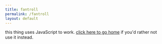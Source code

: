 ```yaml
---
title: fantroll
permalink: /fantroll
layout: default
---
```


<!--
    I might as well just not use markdown here

    but I will (ab)use jekyll
-->
<canvas id="troll-canvas" width="400" height="400">
    this thing uses JavaScript to work.
    <a href="/">click here to go home</a> if you'd rather not use it instead.
</canvas>
<script src="/things/fantroll/fantroll.js"></script>
